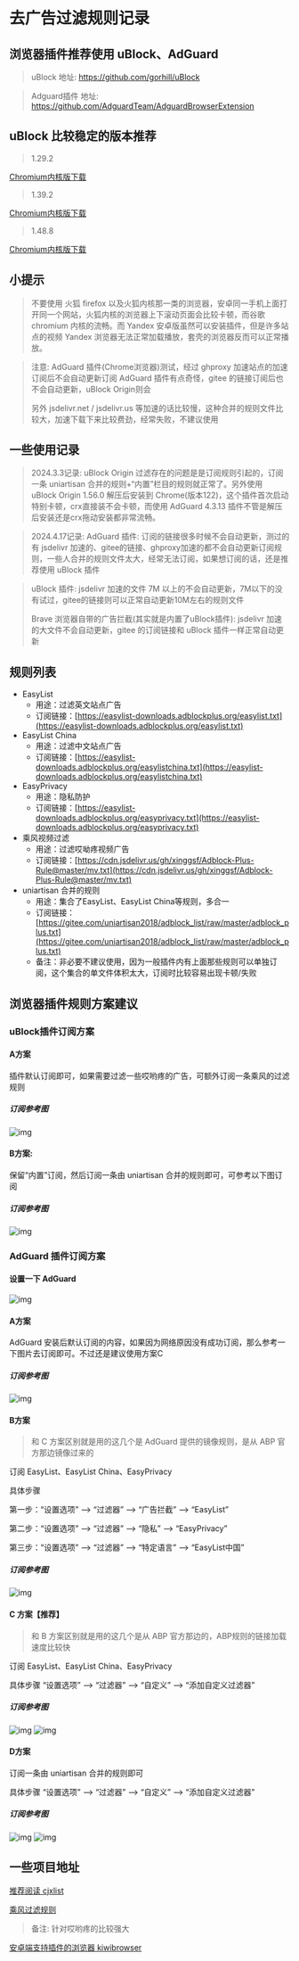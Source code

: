 # 去广告过滤规则记录

## 浏览器插件推荐使用 uBlock、AdGuard

>  uBlock 地址: https://github.com/gorhill/uBlock

>  Adguard插件 地址: https://github.com/AdguardTeam/AdguardBrowserExtension



## uBlock 比较稳定的版本推荐

> 1.29.2

[Chromium内核版下载](https://github.com/gorhill/uBlock/releases/download/1.29.2/uBlock0_1.29.2.chromium.zip)

> 1.39.2

[Chromium内核版下载](https://github.com/gorhill/uBlock/releases/download/1.39.2/uBlock0_1.39.2.chromium.zip)

> 1.48.8

[Chromium内核版下载](https://github.com/gorhill/uBlock/releases/download/1.48.8/uBlock0_1.48.8.chromium.zip)



## 小提示

> 不要使用 火狐 firefox 以及火狐内核那一类的浏览器，安卓同一手机上面打开同一个网站，火狐内核的浏览器上下滚动页面会比较卡顿，而谷歌 chromium 内核的流畅。而 Yandex 安卓版虽然可以安装插件，但是许多站点的视频 Yandex 浏览器无法正常加载播放，套壳的浏览器反而可以正常播放。

> 注意: AdGuard 插件(Chrome浏览器)测试，经过 ghproxy 加速站点的加速订阅后不会自动更新订阅
> AdGuard 插件有点奇怪，gitee 的链接订阅后也不会自动更新，uBlock Origin则会
> 
> 另外 jsdelivr.net / jsdelivr.us 等加速的话比较慢，这种合并的规则文件比较大，加速下载下来比较费劲，经常失败，不建议使用



## 一些使用记录

> 2024.3.3记录: uBlock Origin 过滤存在的问题是是订阅规则引起的，订阅一条 uniartisan 合并的规则+“内置”栏目的规则就正常了。另外使用 uBlock Origin 1.56.0 解压后安装到 Chrome(版本122)，这个插件首次启动特别卡顿，crx直接装不会卡顿，而使用 AdGuard 4.3.13 插件不管是解压后安装还是crx拖动安装都非常流畅。

> 2024.4.17记录: AdGuard 插件: 订阅的链接很多时候不会自动更新，测过的有 jsdelivr 加速的、gitee的链接、ghproxy加速的都不会自动更新订阅规则，一些人合并的规则文件太大，经常无法订阅，如果想订阅的话，还是推荐使用 uBlock 插件

> uBlock 插件: jsdelivr 加速的文件 7M 以上的不会自动更新，7M以下的没有试过，gitee的链接则可以正常自动更新10M左右的规则文件
> 
> Brave 浏览器自带的广告拦截(其实就是内置了uBlock插件): jsdelivr 加速的大文件不会自动更新，gitee 的订阅链接和 uBlock 插件一样正常自动更新



## 规则列表

- EasyList
  - 用途：过滤英文站点广告
  - 订阅链接：[https://easylist-downloads.adblockplus.org/easylist.txt](https://easylist-downloads.adblockplus.org/easylist.txt)
- EasyList China
  - 用途：过滤中文站点广告
  - 订阅链接：[https://easylist-downloads.adblockplus.org/easylistchina.txt](https://easylist-downloads.adblockplus.org/easylistchina.txt)
- EasyPrivacy
  - 用途：隐私防护
  - 订阅链接：[https://easylist-downloads.adblockplus.org/easyprivacy.txt](https://easylist-downloads.adblockplus.org/easyprivacy.txt)
- 乘风视频过滤
  - 用途：过滤哎呦疼视频广告
  - 订阅链接：[https://cdn.jsdelivr.us/gh/xinggsf/Adblock-Plus-Rule@master/mv.txt](https://cdn.jsdelivr.us/gh/xinggsf/Adblock-Plus-Rule@master/mv.txt)
- uniartisan 合并的规则
  - 用途：集合了EasyList、EasyList China等规则，多合一
  - 订阅链接：[https://gitee.com/uniartisan2018/adblock_list/raw/master/adblock_plus.txt](https://gitee.com/uniartisan2018/adblock_list/raw/master/adblock_plus.txt)
  - 备注：非必要不建议使用，因为一般插件内有上面那些规则可以单独订阅，这个集合的单文件体积太大，订阅时比较容易出现卡顿/失败



## 浏览器插件规则方案建议
### uBlock插件订阅方案

#### A方案

插件默认订阅即可，如果需要过滤一些哎哟疼的广告，可额外订阅一条乘风的过滤规则

##### 订阅参考图

![img](./img/ublock订阅方案A.png)

#### B方案:

保留“内置”订阅，然后订阅一条由 uniartisan 合并的规则即可，可参考以下图订阅

##### 订阅参考图

![img](./img/uBlock订阅方案B.png)

### AdGuard 插件订阅方案

#### 设置一下 AdGuard
![img](./img/AdGuard取消勾选.png)

#### A方案

AdGuard 安装后默认订阅的内容，如果因为网络原因没有成功订阅，那么参考一下图片去订阅即可。不过还是建议使用方案C

##### 订阅参考图

![img](./img/AdGuard方案A.png)


#### B方案

> 和 C 方案区别就是用的这几个是 AdGuard 提供的镜像规则，是从 ABP 官方那边镜像过来的

订阅 EasyList、EasyList China、EasyPrivacy

具体步骤 

第一步：“设置选项” --> “过滤器” --> “广告拦截” --> “EasyList”

第二步：“设置选项” --> “过滤器” --> “隐私” --> “EasyPrivacy”

第三步：“设置选项” --> “过滤器” --> “特定语言” --> “EasyList中国”


##### 订阅参考图

![img](./img/AdGuard方案B.png)

#### C 方案【推荐】

> 和 B 方案区别就是用的这几个是从 ABP 官方那边的，ABP规则的链接加载速度比较快

订阅 EasyList、EasyList China、EasyPrivacy

具体步骤 “设置选项” --> “过滤器” --> “自定义” --> “添加自定义过滤器”

##### 订阅参考图

![img](./img/AdGuard方案C.png)
![img](./img/AdGuard方案C_2.png)


#### D方案

订阅一条由 uniartisan 合并的规则即可

具体步骤 “设置选项” --> “过滤器” --> “自定义” --> “添加自定义过滤器”

##### 订阅参考图

![img](./img/AdGuard方案D.png)
![img](./img/AdGuard方案D_2.png)




## 一些项目地址
[推荐阅读 cjxlist](https://github.com/cjx82630/cjxlist)

[乘风过滤规则](https://github.com/xinggsf/Adblock-Plus-Rule)

> 备注: 针对哎哟疼的比较强大

[安卓端支持插件的浏览器 kiwibrowser](https://github.com/kiwibrowser/src.next)
